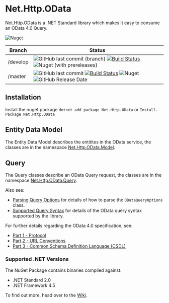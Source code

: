 # Net.Http.OData

Net.Http.OData is a .NET Standard library which makes it easy to consume an OData 4.0 Query.

![Nuget](https://img.shields.io/nuget/dt/Net.Http.OData)

|Branch|Status|
|------|------|
|/develop|![GitHub last commit (branch)](https://img.shields.io/github/last-commit/Net-Http-OData/Net.Http.OData/develop) [![Build Status](https://dev.azure.com/trevorpilley/Net.Http.OData/_apis/build/status/Net-Http-OData.Net.Http.OData?branchName=develop)](https://dev.azure.com/trevorpilley/Net.Http.OData/_build/latest?definitionId=37&branchName=develop) ![Nuget (with prereleases)](https://img.shields.io/nuget/vpre/Net.Http.OData)|
|/master|![GitHub last commit](https://img.shields.io/github/last-commit/Net-Http-OData/Net.Http.OData/master) [![Build Status](https://dev.azure.com/trevorpilley/Net.Http.OData/_apis/build/status/Net-Http-OData.Net.Http.OData?branchName=master)](https://dev.azure.com/trevorpilley/Net.Http.OData/_build/latest?definitionId=37&branchName=master) ![Nuget](https://img.shields.io/nuget/v/Net.Http.OData) ![GitHub Release Date](https://img.shields.io/github/release-date/Net-Http-OData/Net.Http.OData)|

## Installation

Install the nuget package `dotnet add package Net.Http.OData` or `Install-Package Net.Http.OData`

## Entity Data Model

The Entity Data Model describes the entitites in the OData service, the classes are in the namespace [Net.Http.OData.Model](https://github.com/Net-Http-OData/Net.Http.OData/wiki/Net.Http.OData.Model).

## Query

The Query classes describe an OData Query request, the classes are in the namespace [Net.Http.OData.Query](https://github.com/Net-Http-OData/Net.Http.OData/wiki/Net.Http.OData.Query).

Also see:

* [Parsing Query Options](https://github.com/Net-Http-OData/Net.Http.OData/wiki/Parsing-Query-Options) for details of how to parse the `ODataQueryOptions` class.
* [Supported Query Syntax](https://github.com/Net-Http-OData/Net.Http.OData/wiki/Supported-Query-Syntax) for details of the OData query syntax supported by the library.

For further details regarding the OData 4.0 specification, see:

* [Part 1 - Protocol](http://docs.oasis-open.org/odata/odata/v4.0/odata-v4.0-part1-protocol.html)
* [Part 2 - URL Conventions](http://docs.oasis-open.org/odata/odata/v4.0/odata-v4.0-part2-url-conventions.html)
* [Part 3 - Common Schema Definition Language (CSDL)](http://docs.oasis-open.org/odata/odata/v4.0/odata-v4.0-part3-csdl.html)

### Supported .NET Versions

The NuGet Package contains binaries compiled against:

* .NET Standard 2.0
* .NET Framework 4.5

To find out more, head over to the [Wiki](https://github.com/Net-Http-OData/Net.Http.OData/wiki).
